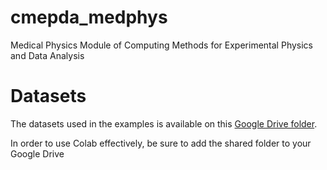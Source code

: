 # cmepda_medphys
Medical Physics Module of Computing Methods for Experimental Physics and Data Analysis

# Datasets
The datasets used in the examples is available on this [Google Drive folder](https://drive.google.com/drive/folders/1YqK7ZkM-P2IrqfD7Pj-SCmjz-GWd_1-Y?usp=sharing).

In order to use Colab effectively, be sure to add the shared folder to your Google Drive
